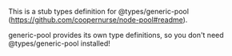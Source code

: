 This is a stub types definition for @types/generic-pool (https://github.com/coopernurse/node-pool#readme).

generic-pool provides its own type definitions, so you don't need @types/generic-pool installed!
